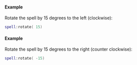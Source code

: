 #### Example
Rotate the spell by 15 degrees to the left (clockwise):
```lua
spell:rotate( 15)
```
#### Example
Rotate the spell by 15 degrees to the right (counter clockwise):
```lua
spell:rotate( -15)
```
